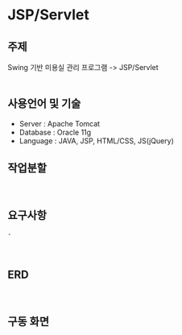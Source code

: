 # JSP/Servlet

## 주제
Swing 기반 미용실 관리 프로그램 -> JSP/Servlet
<br><br>

## 사용언어 및 기술 
- Server : Apache Tomcat
- Database : Oracle 11g
- Language : JAVA, JSP, HTML/CSS, JS(jQuery)

## 작업분할

<br>

## 요구사항 
```
- 
```
<br>

## ERD

<br>

## 구동 화면
